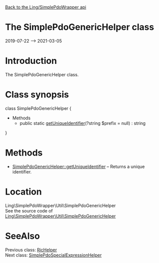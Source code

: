 [Back to the Ling/SimplePdoWrapper api](https://github.com/lingtalfi/SimplePdoWrapper/blob/master/doc/api/Ling/SimplePdoWrapper.md)



The SimplePdoGenericHelper class
================
2019-07-22 --> 2021-03-05






Introduction
============

The SimplePdoGenericHelper class.



Class synopsis
==============


class <span class="pl-k">SimplePdoGenericHelper</span>  {

- Methods
    - public static [getUniqueIdentifier](https://github.com/lingtalfi/SimplePdoWrapper/blob/master/doc/api/Ling/SimplePdoWrapper/Util/SimplePdoGenericHelper/getUniqueIdentifier.md)(?string $prefix = null) : string

}






Methods
==============

- [SimplePdoGenericHelper::getUniqueIdentifier](https://github.com/lingtalfi/SimplePdoWrapper/blob/master/doc/api/Ling/SimplePdoWrapper/Util/SimplePdoGenericHelper/getUniqueIdentifier.md) &ndash; Returns a unique identifier.





Location
=============
Ling\SimplePdoWrapper\Util\SimplePdoGenericHelper<br>
See the source code of [Ling\SimplePdoWrapper\Util\SimplePdoGenericHelper](https://github.com/lingtalfi/SimplePdoWrapper/blob/master/Util/SimplePdoGenericHelper.php)



SeeAlso
==============
Previous class: [RicHelper](https://github.com/lingtalfi/SimplePdoWrapper/blob/master/doc/api/Ling/SimplePdoWrapper/Util/RicHelper.md)<br>Next class: [SimplePdoSpecialExpressionHelper](https://github.com/lingtalfi/SimplePdoWrapper/blob/master/doc/api/Ling/SimplePdoWrapper/Util/SimplePdoSpecialExpressionHelper.md)<br>
